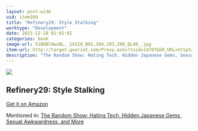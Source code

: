 ```yaml
---
layout: post-wide
uid: item168
title: "Refinery29: Style Stalking"
worktype: "Development"
date: 2015-12-28 01:01:01
categories: book
image-url: 51BQBl0wuNL._SX218_BO1,204,203,200_QL40_.jpg
item-url: http://target.georiot.com/Proxy.ashx?tsid=14707&GR_URL=http%3A%2F%2Fwww.amazon.com%2FRefinery29-Style-Stalking-Piera-Gelardi%2Fdp%2F0804185530%2F
description: "The Random Show: Hating Tech, Hidden Japanese Gems, Sexual Awkwardness, and More"
---
```

<a href="http://target.georiot.com/Proxy.ashx?tsid=14707&GR_URL=http%3A%2F%2Fwww.amazon.com%2FRefinery29-Style-Stalking-Piera-Gelardi%2Fdp%2F0804185530%2F" target="blank"><img src="../../../../img/thumbs/51BQBl0wuNL._SX218_BO1,204,203,200_QL40_.jpg" class="prod-img"></a>
<h2>Refinery29: Style Stalking</h2>
<p><a href="http://target.georiot.com/Proxy.ashx?tsid=14707&GR_URL=http%3A%2F%2Fwww.amazon.com%2FRefinery29-Style-Stalking-Piera-Gelardi%2Fdp%2F0804185530%2F" target="blank">Get it on Amazon</a><p>
<p>Mentioned in: <a href="http://fourhourworkweek.com/2014/11/25/the-random-show-hating-tech-hidden-japanese-gems-sexual-awkwardness-and-more/" target="blank">The Random Show: Hating Tech, Hidden Japanese Gems, Sexual Awkwardness, and More</a></p>

